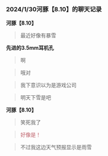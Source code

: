 ### 2024/1/30河豚【8.10】的聊天记录
**河豚【8.10】**

> 最近好像有暴雪

**先进的3.5mm耳机孔**

> 啊

> 哦对

> 我下意识以为是游戏公司

> 明天下雪是吧

**河豚【8.10】**

> 笑死我了

> <font color="#bf616a">好像是！</font>

> 不过我这边天气预报显示是雨雪

